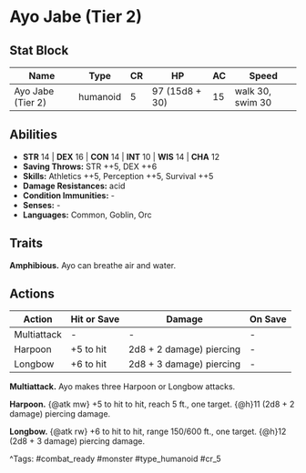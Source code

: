 # Ayo Jabe (Tier 2)

## Stat Block

| Name | Type | CR | HP | AC | Speed |
|------|------|----|----|----|-------|
| Ayo Jabe (Tier 2) | humanoid | 5 | 97 (15d8 + 30) | 15 | walk 30, swim 30 |

## Abilities

- **STR** 14 | **DEX** 16 | **CON** 14 | **INT** 10 | **WIS** 14 | **CHA** 12
- **Saving Throws:** STR ++5, DEX ++6  
- **Skills:** Athletics ++5, Perception ++5, Survival ++5  
- **Damage Resistances:** acid  
- **Condition Immunities:** -  
- **Senses:** -  
- **Languages:** Common, Goblin, Orc

## Traits

**Amphibious.** Ayo can breathe air and water.


## Actions

| Action | Hit or Save | Damage | On Save |
|--------|--------------|--------|----------|
| Multiattack | - | - | - |
| Harpoon | +5 to hit | 2d8 + 2 damage) piercing | - |
| Longbow | +6 to hit | 2d8 + 3 damage) piercing | - |

**Multiattack.** Ayo makes three Harpoon or Longbow attacks.

**Harpoon.** {@atk mw} +5 to hit to hit, reach 5 ft., one target. {@h}11 (2d8 + 2 damage) piercing damage.

**Longbow.** {@atk rw} +6 to hit to hit, range 150/600 ft., one target. {@h}12 (2d8 + 3 damage) piercing damage.


^Tags: #combat_ready #monster #type_humanoid #cr_5